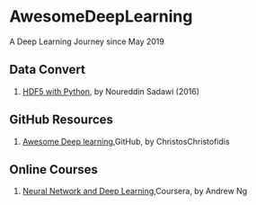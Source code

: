 # AwesomeDeepLearning
A Deep Learning Journey since May 2019

## Data Convert
1. [HDF5 with Python](https://www.youtube.com/watch?v=y4DXr3Y10MM&list=PLea0WJq13cnB_ORdGzEkPlZEN20TSt6Lx), by Noureddin Sadawi (2016)

## GitHub Resources
1. [Awesome Deep learning](https://github.com/ChristosChristofidis/awesome-deep-learning#free-online-books),GitHub, by ChristosChristofidis

## Online Courses
1. [Neural Network and Deep Learning](https://www.coursera.org/learn/neural-networks-deep-learning/),Coursera, by Andrew Ng
